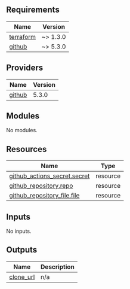 ## Requirements

| Name | Version |
|------|---------|
| <a name="requirement_terraform"></a> [terraform](#requirement\_terraform) | ~> 1.3.0 |
| <a name="requirement_github"></a> [github](#requirement\_github) | ~> 5.3.0 |

## Providers

| Name | Version |
|------|---------|
| <a name="provider_github"></a> [github](#provider\_github) | 5.3.0 |

## Modules

No modules.

## Resources

| Name | Type |
|------|------|
| [github_actions_secret.secret](https://registry.terraform.io/providers/integrations/github/latest/docs/resources/actions_secret) | resource |
| [github_repository.repo](https://registry.terraform.io/providers/integrations/github/latest/docs/resources/repository) | resource |
| [github_repository_file.file](https://registry.terraform.io/providers/integrations/github/latest/docs/resources/repository_file) | resource |

## Inputs

No inputs.

## Outputs

| Name | Description |
|------|-------------|
| <a name="output_clone_url"></a> [clone\_url](#output\_clone\_url) | n/a |
